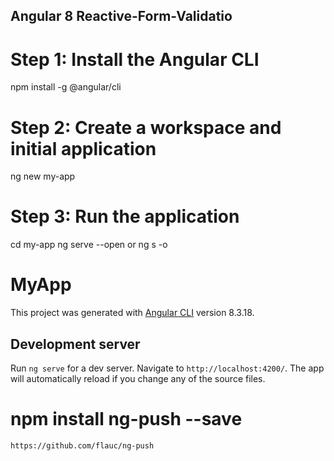 ## Angular 8 Reactive-Form-Validatio

# Step 1: Install the Angular CLI

npm install -g @angular/cli

# Step 2: Create a workspace and initial application

ng new my-app

# Step 3: Run the application

cd my-app
ng serve --open or ng s -o


# MyApp

This project was generated with [Angular CLI](https://github.com/angular/angular-cli) version 8.3.18.

## Development server

Run `ng serve` for a dev server. Navigate to `http://localhost:4200/`. The app will automatically reload if you change any of the source files.

#  npm install ng-push --save

`https://github.com/flauc/ng-push`

